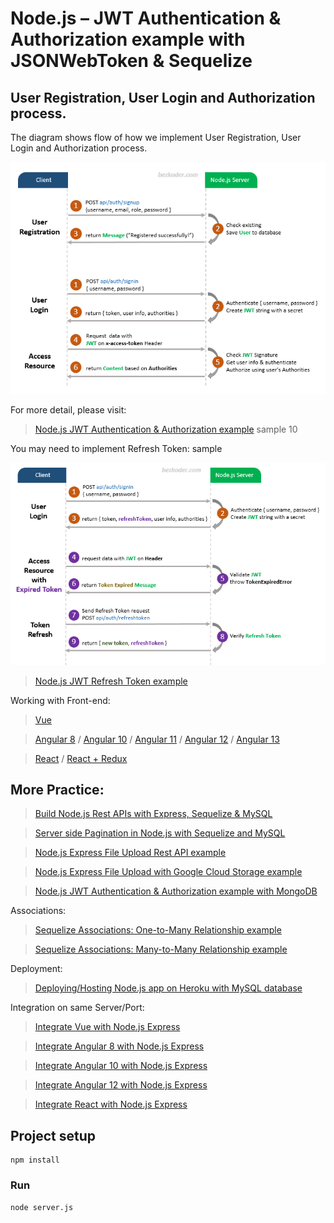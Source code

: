 # Node.js – JWT Authentication & Authorization example with JSONWebToken & Sequelize

## User Registration, User Login and Authorization process.
The diagram shows flow of how we implement User Registration, User Login and Authorization process.

![jwt-token-authentication-node-js-example-flow](jwt-token-authentication-node-js-example-flow.png)

For more detail, please visit:
> [Node.js JWT Authentication & Authorization example](https://bezkoder.com/node-js-jwt-authentication-mysql/)
sample 10

You may need to implement Refresh Token:
sample

![jwt-refresh-token-node-js-example-flow](jwt-refresh-token-node-js-example-flow.png)

> [Node.js JWT Refresh Token example](https://bezkoder.com/jwt-refresh-token-node-js/)

Working with Front-end:
> [Vue](https://www.bezkoder.com/jwt-vue-vuex-authentication/)

> [Angular 8](https://www.bezkoder.com/angular-jwt-authentication/) / [Angular 10](https://www.bezkoder.com/angular-10-jwt-auth/) / [Angular 11](https://www.bezkoder.com/angular-11-jwt-auth/) / [Angular 12](https://www.bezkoder.com/angular-12-jwt-auth/) / [Angular 13](https://www.bezkoder.com/angular-13-jwt-auth/)

> [React](https://www.bezkoder.com/react-jwt-auth/) / [React + Redux](https://www.bezkoder.com/react-redux-jwt-auth/)

## More Practice:
> [Build Node.js Rest APIs with Express, Sequelize & MySQL](https://bezkoder.com/node-js-express-sequelize-mysql/)

> [Server side Pagination in Node.js with Sequelize and MySQL](https://bezkoder.com/node-js-sequelize-pagination-mysql/)

> [Node.js Express File Upload Rest API example](https://bezkoder.com/node-js-express-file-upload/)

> [Node.js Express File Upload with Google Cloud Storage example](https://bezkoder.com/google-cloud-storage-nodejs-upload-file/)

> [Node.js JWT Authentication & Authorization example with MongoDB](https://bezkoder.com/node-js-mongodb-auth-jwt/)

Associations:
> [Sequelize Associations: One-to-Many Relationship example](https://bezkoder.com/sequelize-associate-one-to-many/)

> [Sequelize Associations: Many-to-Many Relationship example](https://bezkoder.com/sequelize-associate-many-to-many/)


Deployment:
> [Deploying/Hosting Node.js app on Heroku with MySQL database](https://bezkoder.com/deploy-node-js-app-heroku-cleardb-mysql/)

Integration on same Server/Port:
> [Integrate Vue with Node.js Express](https://www.bezkoder.com/serve-vue-app-express/)

> [Integrate Angular 8 with Node.js Express](https://www.bezkoder.com/integrate-angular-8-node-js/)

> [Integrate Angular 10 with Node.js Express](https://www.bezkoder.com/integrate-angular-10-node-js/)

> [Integrate Angular 12 with Node.js Express](https://www.bezkoder.com/integrate-angular-12-node-js/)

> [Integrate React with Node.js Express](https://www.bezkoder.com/integrate-react-express-same-server-port/)

## Project setup
```
npm install
```

### Run
```
node server.js
```
